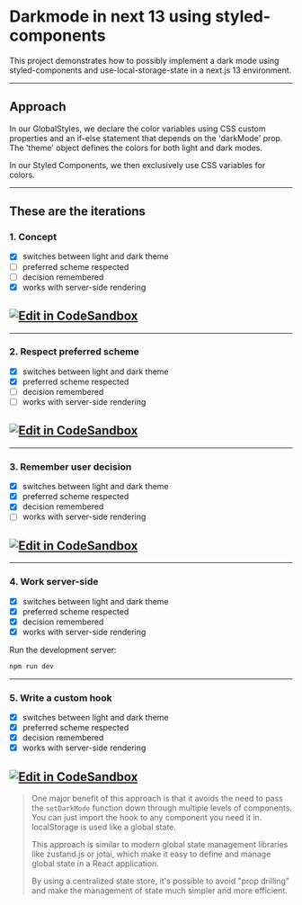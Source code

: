 # Darkmode in next 13 using styled-components

This project demonstrates how to possibly implement a dark mode using styled-components and use-local-storage-state in a next.js 13 environment.

---

## Approach

In our GlobalStyles, we declare the color variables using CSS custom properties and an if-else statement that depends on the 'darkMode' prop. The 'theme' object defines the colors for both light and dark modes.

In our Styled Components, we then exclusively use CSS variables for colors.

---

## These are the iterations

### 1. Concept

- [x] switches between light and dark theme
- [ ] preferred scheme respected
- [ ] decision remembered
- [x] works with server-side rendering

## [![Edit in CodeSandbox](https://assets.codesandbox.io/github/button-edit-lime.svg)](https://codesandbox.io/s/darkmode-hwyff4?file=/src/App.js)

---

### 2. Respect preferred scheme

- [x] switches between light and dark theme
- [x] preferred scheme respected
- [ ] decision remembered
- [ ] works with server-side rendering

## [![Edit in CodeSandbox](https://assets.codesandbox.io/github/button-edit-lime.svg)](https://codesandbox.io/s/darkmode-media-query-vv4i5p?file=/src/App.js)

---

### 3. Remember user decision

- [x] switches between light and dark theme
- [x] preferred scheme respected
- [x] decision remembered
- [ ] works with server-side rendering

## [![Edit in CodeSandbox](https://assets.codesandbox.io/github/button-edit-lime.svg)](https://codesandbox.io/s/darkmode-media-query-localstorage-cnfb5j?file=/src/App.js)

---

### 4. Work server-side

- [x] switches between light and dark theme
- [x] preferred scheme respected
- [x] decision remembered
- [x] works with server-side rendering

Run the development server:

```bash
npm run dev
```

---

### 5. Write a custom hook

- [x] switches between light and dark theme
- [x] preferred scheme respected
- [x] decision remembered
- [x] works with server-side rendering

## [![Edit in CodeSandbox](https://assets.codesandbox.io/github/button-edit-lime.svg)](https://codesandbox.io/s/darkmode-usedarkmode-hook-u0io4f?file=/src/App.js)

> One major benefit of this approach is that it avoids the need to pass the `setDarkMode` function down through multiple levels of components. You can just import the hook to any component you need it in. localStorage is used like a global state.
>
> This approach is similar to modern global state management libraries like zustand.js or jotai, which make it easy to define and manage global state in a React application.
>
> By using a centralized state store, it's possible to avoid "prop drilling" and make the management of state much simpler and more efficient.
